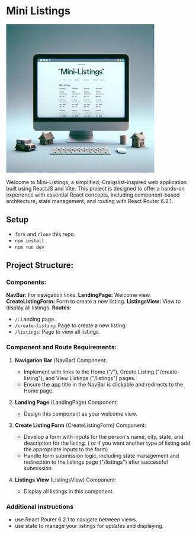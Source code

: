# Mini Listings

<img src="./mini-listings.png" width="400" height="400">

Welcome to Mini-Listings, a simplified, Craigslist-inspired web application built using ReactJS and Vite. This project is designed to offer a hands-on experience with essential React concepts, including component-based architecture, state management, and routing with React Router 6.2.1.

## Setup

- `fork` and `clone` this repo.
- `npm install`
- `npm run dev`


## Project Structure:

### Components:
**NavBar:** For navigation links.
**LandingPage:** Welcome view.
**CreateListingForm:** Form to create a new listing.
**ListingsView:** View to display all listings.
**Routes:**
  - `/`: Landing page.
  - `/create-listing`: Page to create a new listing.
  - `/listings`: Page to view all listings.


### Component and Route Requirements:

1. **Navigation Bar** (NavBar) Component:
    - Implement with links to the Home ("/"), Create Listing ("/create-listing"), and View Listings ("/listings") pages.
    - Ensure the app title in the NavBar is clickable and redirects to the Home page.

1. **Landing Page** (LandingPage) Component:
    - Design this component as your welcome view.

1. **Create Listing Form** (CreateListingForm) Component:
    - Develop a form with inputs for the person's name, city, state, and description for the listing. ( or if you want another type of listing add the appropriate inputs to the form)
    - Handle form submission logic, including state management and redirection to the listings page ("/listings") after successful submission.

1. **Listings View** (ListingsView) Component:
    - Display all listings in this component.

### Additional Instructions
  - use React Router 6.2.1 to navigate between views.
  - use state to manage your listings for updates and displaying.